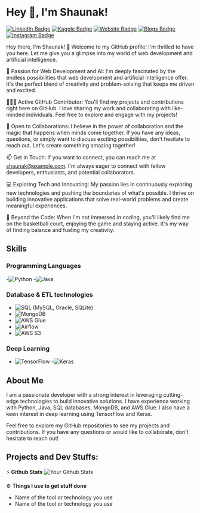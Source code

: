 # Hey 👋, I'm Shaunak!

[![LinkedIn Badge](https://img.shields.io/badge/LinkedIn-Connect-blue?logo=linkedin)](https://www.linkedin.com/in/shaunak-profile)
[![Kaggle Badge](https://img.shields.io/badge/Kaggle-Profile-20BEFF?logo=kaggle)](https://www.kaggle.com/shaunak-profile)
[![Website Badge](https://img.shields.io/badge/Portfolio-Visit-1abc9c?logo=web)](https://shaunak-portfolio-website.com)
[![Blogs Badge](https://img.shields.io/badge/Blogs-Read-FF5722?logo=blogger)](https://shaunak-blog-website.com)
[![Instagram Badge](https://img.shields.io/badge/Instagram-Follow-E4405F?logo=instagram)](https://www.instagram.com/shaunak-profile)

Hey there, I'm Shaunak! 👋
Welcome to my GitHub profile! I'm thrilled to have you here. Let me give you a glimpse into my world of web development and artificial intelligence.

🚀 Passion for Web Development and AI: I'm deeply fascinated by the endless possibilities that web development and artificial intelligence offer. It's the perfect blend of creativity and problem-solving that keeps me driven and excited.

👨🏻‍💻 Active GitHub Contributor: You'll find my projects and contributions right here on GitHub. I love sharing my work and collaborating with like-minded individuals. Feel free to explore and engage with my projects!

💬 Open to Collaborations: I believe in the power of collaboration and the magic that happens when minds come together. If you have any ideas, questions, or simply want to discuss exciting possibilities, don't hesitate to reach out. Let's create something amazing together!

📫 Get in Touch: If you want to connect, you can reach me at shaunak@example.com. I'm always eager to connect with fellow developers, enthusiasts, and potential collaborators.

💻 Exploring Tech and Innovating: My passion lies in continuously exploring new technologies and pushing the boundaries of what's possible. I thrive on building innovative applications that solve real-world problems and create meaningful experiences.

🏐 Beyond the Code: When I'm not immersed in coding, you'll likely find me on the basketball court, enjoying the game and staying active. It's my way of finding balance and fueling my creativity.

## Skills

### Programming Languages
-![Python](https://img.shields.io/badge/Python-3776AB?style=flat-square&logo=python&logoColor=white)
-![Java](https://img.shields.io/badge/Java-007396?style=flat-square&logo=java&logoColor=white)

### Database & ETL technologies
- ![SQL](https://img.shields.io/badge/SQL-4479A1?style=flat-square&logo=postgresql&logoColor=white) (MySQL, Oracle, SQLite)
- ![MongoDB](https://img.shields.io/badge/MongoDB-47A248?style=flat-square&logo=mongodb&logoColor=white)
- ![AWS Glue](https://img.shields.io/badge/AWS%20Glue-232F3E?style=flat-square&logo=amazon-aws&logoColor=white)
- ![Airflow](https://img.shields.io/badge/Apache%20Airflow-017CEE?style=flat-square&logo=apache-airflow&logoColor=white)
- ![AWS S3](https://img.shields.io/badge/AWS%20S3-569A31?style=flat-square&logo=amazon-s3&logoColor=white)

### Deep Learning
- ![TensorFlow](https://img.shields.io/badge/TensorFlow-FF6F00?style=flat-square&logo=tensorflow&logoColor=white)
-![Keras](https://img.shields.io/badge/Keras-D00000?style=flat-square&logo=keras&logoColor=white)

## About Me

I am a passionate developer with a strong interest in leveraging cutting-edge technologies to build innovative solutions. I have experience working with Python, Java, SQL databases, MongoDB, and AWS Glue. I also have a keen interest in deep learning using TensorFlow and Keras.

Feel free to explore my GitHub repositories to see my projects and contributions. If you have any questions or would like to collaborate, don't hesitate to reach out!

## Projects and Dev Stuffs:
⚡ **Github Stats**
![Your Github Stats](https://github-readme-stats.vercel.app/api?username=shaunak-profile&show_icons=true&hide_border=true)

⚙️ **Things I use to get stuff done**
- Name of the tool or technology you use
- Name of the tool or technology you use
